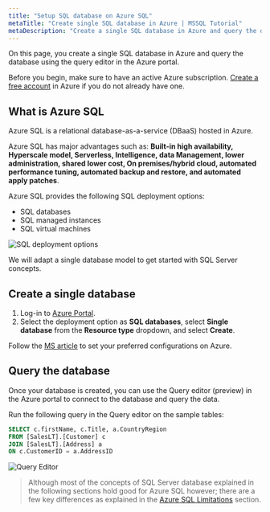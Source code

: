 ```yaml
---
title: "Setup SQL database on Azure SQL"
metaTitle: "Create single SQL database in Azure | MSSQL Tutorial"
metaDescription: "Create a single SQL database in Azure and query the database using Query editor"
---
```


On this page, you create a single SQL database in Azure and query the database using the query editor in the Azure portal.

Before you begin, make sure to have an active Azure subscription. [Create a free account](https://azure.microsoft.com/free/) in Azure if you do not already have one.

## What is Azure SQL

Azure SQL is a relational database-as-a-service (DBaaS) hosted in Azure.

Azure SQL has major advantages such as:
**Built-in high availability, Hyperscale model, Serverless, Intelligence, data Management, lower administration, shared lower cost, On premises/hybrid cloud, automated performance tuning, automated backup and restore, and automated apply patches**.

Azure SQL provides the following SQL deployment options:

* SQL databases
* SQL managed instances
* SQL virtual machines

![SQL deployment options](https://graphql-engine-cdn.hasura.io/learn-hasura/assets/database-mssql/azure/sql-deployments.png)

We will adapt a single database model to get started with SQL Server concepts.

## Create a single database

1. Log-in to [Azure Portal](https://portal.azure.com/#create/Microsoft.AzureSQL).
1. Select the deployment option as **SQL databases**, select **Single database** from the **Resource type** dropdown, and select **Create**.

Follow the [MS article](https://docs.microsoft.com/en-in/azure/azure-sql/database/single-database-create-quickstart?tabs=azure-portal#create-a-single-database) to set your preferred configurations on Azure.

## Query the database

Once your database is created, you can use the Query editor (preview) in the Azure portal to connect to the database and query the data.

Run the following query in the Query editor on the sample tables:

```SQL
SELECT c.firstName, c.Title, a.CountryRegion
FROM [SalesLT].[Customer] c
JOIN [SalesLT].[Address] a
ON c.CustomerID = a.AddressID
```

![Query Editor](https://graphql-engine-cdn.hasura.io/learn-hasura/assets/database-mssql/azure/query-editor.png)

> Although most of the concepts of SQL Server database explained in the following sections hold good for Azure SQL however; there are a few key differences as explained in the [Azure SQL Limitations](https://hasura.io/learn/database/microsoft-sql-server/azure-sql-limitations/) section.
